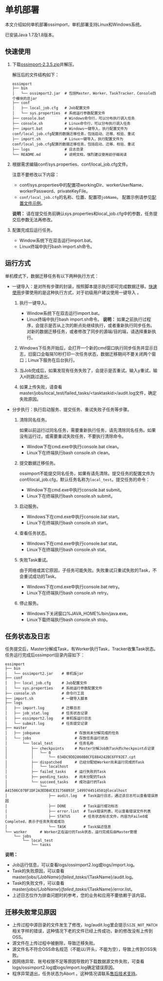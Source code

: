 # 单机部署

本文介绍如何单机部署ossimport，单机部署支持Linux和Windows系统。

已安装Java 1.7及1.8版本。

## 快速使用

1.  下载[ossimport-2.3.5.zip](https://gosspublic.alicdn.com/ossimport/standalone/ossimport-2.3.5.zip)并解压。

    解压后的文件结构如下：

    ```
    ossimport
    ├── bin
    │   └── ossimport2.jar  # 包括Master、Worker、TaskTracker、Console四个模块的总jar
    ├── conf
    │   ├── local_job.cfg   # Job配置文件
    │   └── sys.properties  # 系统运行参数配置文件
    ├── console.bat         # Windows命令行，可以分布执行调入任务
    ├── console.sh          # Linux命令行，可以分布执行调入任务
    ├── import.bat          # Windows一键导入，执行配置文件为conf/local_job.cfg配置的数据迁移任务，包括启动、迁移、校验、重试
    ├── import.sh           # Linux一键导入，执行配置文件为conf/local_job.cfg配置的数据迁移任务，包括启动、迁移、校验、重试
    ├── logs                # 日志目录
    └── README.md           # 说明文档，强烈建议使用前仔细阅读
    ```

2.  根据需求编辑conf/sys.properties、conf/local\_job.cfg文件。

    注意不要修改以下内容：

    -   conf/sys.properties中的配置项workingDir、workerUserName、workerPassword、privateKeyFile。
    -   `conf/local_job.cfg`的名称、位置、配置项`jobName`。
    配置示例请参见[配置文件示例](/cn.zh-CN/常用工具/数据迁移工具ossimport/说明及配置.md)。

    **说明：** 请在提交任务前确认sys.properties和local\_job.cfg中的参数，任务提交后参数无法再修改。

3.  配置完成后运行任务。

    -   Window系统下在双击运行import.bat。
    -   Linux终端中执行bash import.sh命令。

## 运行方式

单机模式下，数据迁移任务有以下两种执行方式：

-   一键导入：是对所有步骤的封装，按照脚本提示执行即可完成数据迁移。[快速使用](#step_lqm_2qw_ymi)步骤使用的是这种执行方式，对于初级用户建议使用一键导入 。
    1.  执行一键导入。

        -   Window系统下在双击运行import.bat。
        -   Linux终端中执行bash import.sh命令。
        **说明：** 如果之前执行过程序，会提示是否从上次的断点处继续执行，或者重新执行同步任务。对新的数据迁移任务，或者修改了同步的源端/目的端，请选择重新执行。

    2.  Windows下任务开始后，会打开一个新的cmd窗口执行同步任务并显示日志，旧窗口会每隔10秒打印一次任务状态，数据迁移期间不要关闭两个窗口；Linux下服务在后台执行。
    3.  当Job完成后，如果发现有任务失败了，会提示是否重试。输入y重试，输入n则跳过退出。
    4.  如果上传失败，请查看master/jobs/local\_test/failed\_tasks/<tasktaskid\>/audit.log文件，确定失败原因。
-   分步执行：执行启动服务、提交任务、重试失败子任务等步骤。
    1.  清除同名任务。

        如果以前运行过同名任务，需要重新执行任务，请先清除同名任务。如果没有运行过，或需要重试失败任务，不要执行清除命令。

        -   Window下在cmd.exe中执行console.bat clean。
        -   Linux下在终端执行bash console.sh clean。
    2.  提交数据迁移任务。

        ossimport不能提交同名任务，如果有请先清除。提交任务的配置文件为conf/local\_job.cfg，默认任务名称为`local_test`。提交任务的命令：

        -   Window下在cmd.exe中执行console.bat submit。
        -   Linux下在终端执行bash console.sh submit。
    3.  启动服务。
        -   Windows下在cmd.exe中执行console.bat start。
        -   Linux下在终端执行bash console.sh start。
    4.  查看任务状态。
        -   Windows下在cmd.exe中执行console.bat stat。
        -   Linux下在终端执行bash console.sh stat。
    5.  失败Task重试。

        由于网络或其它原因，子任务可能失败。失败重试只重试失败的Task，不会重试成功的Task。

        -   Windows下在cmd.exe中执行console.bat retry。
        -   Linux下在终端执行bash console.sh retry。
    6.  停止服务。
        -   Windows下关闭窗口%JAVA\_HOME%/bin/java.exe。
        -   Linux下载终端执行bash console.sh stop。

## 任务状态及日志

任务提交后，Master分解成Task，有Worker执行Task，Tracker收集Task状态。任务运行完成后ossimport目录内容如下：

```
ossimport
├── bin
│   └── ossimport2.jar    # 单机版jar
├── conf
│   ├── local_job.cfg     # Job配置文件
│   └── sys.properties    # 系统运行参数配置文件
├── console.sh            # 命令行工具
├── import.sh             # 一键导入脚本
├── logs
│   ├── import.log        # 迁移日志
│   ├── job_stat.log      # 任务状态记录
│   ├── ossimport2.log    # 单机版运行日志
│   └── submit.log        # 任务提交记录
├── master
│   ├── jobqueue                # 存放尚未分解完成的任务
│   └── jobs                    # 存放任务运行状态
│       └── local_test          # 任务名称
│           ├── checkpoints     # Master分解Job到Task的checkpoint点记录
│           │   └── 0
│           │       └── 034DC9DD2860B0CFE884242BC6FF92E7.cpt
│           ├── dispatched      # 已经分配给Worker尚未运行完成的Task
│           │   └── localhost
│           ├── failed_tasks    # 运行失败的Task
│           ├── pending_tasks   # 尚未分配的Task
│           └── succeed_tasks   # 成功运行的Task
│               └── A41506C07BF1DF2A3EDB4CE31756B93F_1499744514501@localhost
│                   ├── audit.log   # Task运行日志，通过该日志可以查看错误原因
│                   ├── DONE        # Task运行成功标志
│                   ├── error.list  # Task错误列表，可以查看错误文件列表
│                   ├── STATUS      # 任务状态标志文件，内容为Failed或Completed，表示子任务失败或成功
│                   └── TASK        # Task描述信息
└── worker      # Worker正在运行的Task状态，运行完成后由Master管理
    └── jobs
        └── local_test
            └── tasks
```

**说明：**

-   Job运行信息，可以查看logs/ossimport2.log或logs/import.log。
-   Task的失败原因，可以查看master/jobs/$\{JobName\}/failed\_tasks/$\{TaskName\}/audit.log。
-   Task的失败文件，可以查看master/jobs/$\{JobName\}/failed\_tasks/$\{TaskName\}/error.list。
-   上述日志仅作为排查问题时的参考，您的业务和应用不要依赖于该内容。

## 迁移失败常见原因

-   上传过程中源目录的文件发生了修改，log/audit.log里会提示`SIZE_NOT_MATCH`相关字样的错误，这种情况下老的文件已经上传成功，新的修改没有上传到OSS。
-   源文件在上传过程中被删除，导致迁移失败。
-   源文件名不符合OSS命名规范（不能以/开头，不能为空），导致上传到OSS失败。
-   因网络异常、账号权限不足等原因导致的下载数据源文件失败，可查看logs/ossimport2.log或logs/import.log确定错误原因。
-   程序异常退出，任务状态为Abort 。这种情况请联系[售后技术支持](https://selfservice.console.aliyun.com/ticket/createIndex)。

